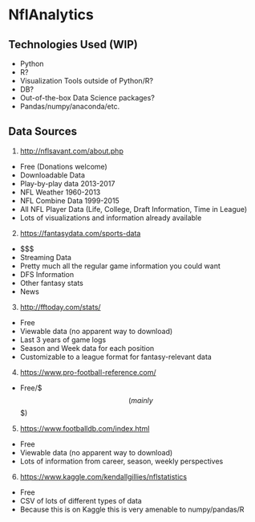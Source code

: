# NflAnalytics

## Technologies Used (WIP)
* Python
* R?
* Visualization Tools outside of Python/R?
* DB?
* Out-of-the-box Data Science packages?
* Pandas/numpy/anaconda/etc.

## Data Sources
1. http://nflsavant.com/about.php
  * Free (Donations welcome)
  * Downloadable Data
  * Play-by-play data 2013-2017
  * NFL Weather 1960-2013
  * NFL Combine Data 1999-2015
  * All NFL Player Data (Life, College, Draft Information, Time in League)
  * Lots of visualizations and information already available

2. https://fantasydata.com/sports-data
  * $$$
  * Streaming Data
  * Pretty much all the regular game information you could want
  * DFS Information
  * Other fantasy stats
  * News

3. http://fftoday.com/stats/
  * Free
  * Viewable data (no apparent way to download)
  * Last 3 years of game logs
  * Season and Week data for each position
  * Customizable to a league format for fantasy-relevant data

4. https://www.pro-football-reference.com/
  * Free/$$$ (mainly $$$)

5. https://www.footballdb.com/index.html
  * Free
  * Viewable data (no apparent way to download)
  * Lots of information from career, season, weekly perspectives

6. https://www.kaggle.com/kendallgillies/nflstatistics
  * Free
  * CSV of lots of different types of data
  * Because this is on Kaggle this is very amenable to numpy/pandas/R
